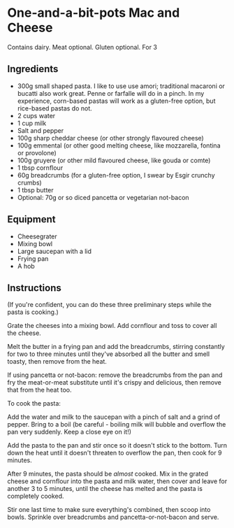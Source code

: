 One-and-a-bit-pots Mac and Cheese
========
Contains dairy. Meat optional. Gluten optional.
For 3

Ingredients
------------
- 300g small shaped pasta. I like to use use amori; traditional macaroni or bucatti also work great. Penne or farfalle will do in a pinch. In my experience, corn-based pastas will work as a gluten-free option, but rice-based pastas do not.
- 2 cups water
- 1 cup milk
- Salt and pepper
- 100g sharp cheddar cheese (or other strongly flavoured cheese)
- 100g emmental (or other good melting cheese, like mozzarella, fontina or provolone)
- 100g gruyere (or other mild flavoured cheese, like gouda or comte)
- 1 tbsp cornflour
- 60g breadcrumbs (for a gluten-free option, I swear by Esgir crunchy crumbs)
- 1 tbsp butter
- Optional: 70g or so diced pancetta or vegetarian not-bacon

Equipment
---------
- Cheesegrater
- Mixing bowl
- Large saucepan with a lid
- Frying pan
- A hob

Instructions
------------

(If you're confident, you can do these three preliminary steps while the pasta is cooking.)

Grate the cheeses into a mixing bowl. Add cornflour and toss to cover all the cheese.

Melt the butter in a frying pan and add the breadcrumbs, stirring constantly for two to three minutes until they've absorbed all the butter and smell toasty, then remove from the heat.

If using pancetta or not-bacon: remove the breadcrumbs from the pan and fry the meat-or-meat substitute until it's crispy and delicious, then remove that from the heat too.


To cook the pasta:

Add the water and milk to the saucepan with a pinch of salt and a grind of pepper.
Bring to a boil (be careful - boiling milk will bubble and overflow the pan very suddenly. Keep a close eye on it!)

Add the pasta to the pan and stir once so it doesn't stick to the bottom. Turn down the heat until it doesn't threaten to overflow the pan, then cook for 9 minutes.

After 9 minutes, the pasta should be _almost_ cooked. Mix in the grated cheese and cornflour into the pasta and milk water, then cover and leave for another 3 to 5 minutes, until the cheese has melted and the pasta is completely cooked.

Stir one last time to make sure everything's combined, then scoop into bowls. Sprinkle over breadcrumbs and pancetta-or-not-bacon and serve.
